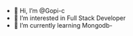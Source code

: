 - 👋 Hi, I’m @Gopi-c
- 👀 I’m interested in Full Stack Developer
- 🌱 I’m currently learning Mongodb-
<!---
Gopi-c/Gopi-c is a ✨ special ✨ repository because its `README.md` (this file) appears on your GitHub profile.
You can click the Preview link to take a look at your changes.
--->
